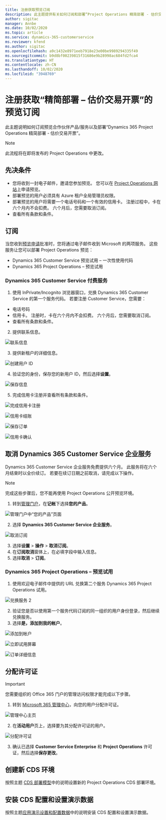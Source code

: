 ```yaml
---
title: 注册获取预览订阅
description: 此主题提供有关如何订阅和部署“Project Operations 精简部署 - 估价交易开票”的信息。
author: sigitac
manager: Annbe
ms.date: 10/02/2020
ms.topic: article
ms.service: dynamics-365-customerservice
ms.reviewer: kfend
ms.author: sigitac
ms.openlocfilehash: a9c1432e8971eeb7918e23e00be9989294335f49
ms.sourcegitcommit: b9d8bf00239815f31686e9b28998ac684fd2fca4
ms.translationtype: HT
ms.contentlocale: zh-CN
ms.lasthandoff: 10/02/2020
ms.locfileid: "3948769"
---
```

# <a name="sign-up-for-a-preview-subscription-for-lite-deployment--deal-to-proforma-invoicing"></a>注册获取“精简部署 – 估价交易开票”的预览订阅

此主题说明如何订阅预览合作伙伴产品/服务以及部署“Dynamics 365 Project Operations 精简部署 - 估价交易开票”。

> [!NOTE]
> 此流程将在即将发布的 Project Operations 中更改。

## <a name="prerequisites"></a>先决条件

- 您将收到一封电子邮件，邀请您参加预览。 您可以在 [Project Operations 网站](https://dynamics.microsoft.com/en-us/project-operations/overview/)上申请预览。
- 部署预览的用户必须具有 Azure 租户全局管理员权限。
- 部署预览的用户将需要一个电话号码和一个有效的信用卡。 注册过程中，卡在六个月内不会扣费。 六个月后，您需要取消订阅。 
- 查看所有条款和条件。

## <a name="subscribe"></a>订阅

当您收到[预览申请](https://forms.office.com/FormsPro/Pages/ResponsePage.aspx?id=v4j5cvGGr0GRqy180BHbR56j8lZs0FdAvwT75_WNFyxUMkRDV1NYQU5TNjE2VjhKOVBUNVg2R0s1NC4u)批准时，您将通过电子邮件收到 Microsoft 的两项服务。 这些服务让您可以部署 Project Operations 预览：

- Dynamics 365 Customer Service 预览试用 – 一次性使用代码
- Dynamics 365 Project Operations – 预览试用

### <a name="dynamics-365-customer-service-paid-offer"></a>Dynamics 365 Customer Service 付费服务

1. 使用 InPrivate/Incognito 浏览器窗口，兑换 Dynamics 365 Customer Service 的第一个服务代码。 若要注册 Customer Service，您需要：

- 电话号码
- 信用卡。 注册时，卡在六个月内不会扣费。 六个月后，您需要取消订阅。
- 查看所有条款和条件。

2. 提供联系信息。

![联系信息](./media/1ContactInformation.png)

3. 提供新租户的详细信息。

![创建用户 ID](./media/2CreateUserID.png)

4. 验证您的身份，保存您的新用户 ID，然后选择**设置**。

![保存信息](./media/3SaveInfo.png)

5. 完成信用卡注册并查看所有条款和条件。 

![完成信用卡注册](./media/4CompleteCreditCard.png)

![信用卡结账](./media/5CreditCardCheckout.png)

![保存订单](./media/6SaveOrder.png)

![信用卡确认](./media/7Confirmation.png)

## <a name="cancel-the-dynamics-365-customer-service-enterprise-offer"></a>取消 Dynamics 365 Customer Service 企业服务

Dynamics 365 Customer Service 企业服务免费提供六个月。 此服务将在六个月结束时以全价续订。 若要在续订日期之前取消，请完成以下操作。 

> [!NOTE]
> 完成这些步骤后，您不能再使用 Project Operations 公开预览环境。

1. 转到[管理门户](https://admin.microsoft.com/)，在**记帐**下选择**您的产品**。

![管理门户中“您的产品”页面](./media/8AdminPortal.png)

2. 选择 **Dynamics 365 Customer Service 企业服务**。

![取消订阅](./media/9CancelSubscription.png)

3. 选择**设置** > **操作** > **取消订阅**。
4. 在**订阅取消**窗体上，在必填字段中输入信息。
5. 选择**取消** > **订阅**。

### <a name="dynamics-365-project-operations--preview-trial"></a>Dynamics 365 Project Operations – 预览试用

1. 使用欢迎电子邮件中提供的 URL 兑换第二个服务 Dynamics 365 Project Operations 试用。

![兑换服务 2](./media/10RedeemOffer2.png)

2. 验证您是否以使用第一个服务代码订阅的同一组织的用户身份登录，然后继续兑换服务。 
3. 选择**是，添加到我的帐户**。

![添加到帐户](./media/11AddToAccount.png)

![立即试用屏幕](./media/12TryNow.png)

![订单详细信息](./media/13Confirmation.png)

## <a name="assign-licenses"></a>分配许可证

> [!IMPORTANT]
> 您需要组织的 Office 365 门户的管理访问权限才能完成以下步骤。

1. 转到 [Microsoft 365 管理中心](https://portal.office.com/)，向您的用户分配许可证。

![管理中心主页](./media/14AdminPortal.png)

2. 在**活动用户**页上，选择要为其分配许可证的用户。

![分配许可证](./media/15AssignLicenses.png)

3. 确认已选择 **Customer Service Enterprise** 和 **Project Operations** 许可证，然后选择**保存更改**。

## <a name="create-a-new-cds-environment"></a>创建新 CDS 环境

按照主题 [CDS 部署模型](lite-deployment.md)中的说明设置新的 Project Operations CDS 部署环境。

## <a name="install-a-cds-configuration-and-setup-demo-data"></a>安装 CDS 配置和设置演示数据

按照主题[应用演示设置和配置数据](lite-apply-demo-setup-config-data.md)中的说明安装 CDS 配置和设置演示数据。
